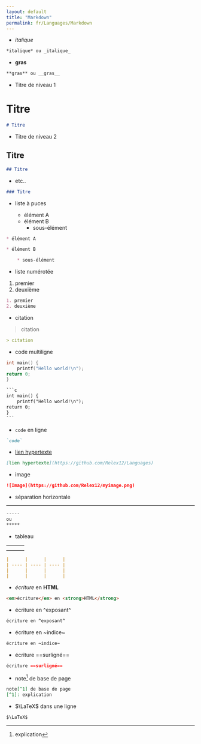 ```yaml
---
layout: default
title: "Markdown"
permalink: fr/Languages/Markdown
---
```



* *italique*

```markdown
*italique* ou _italique_
```

* **gras**

```markdown
**gras** ou __gras__
```

* Titre de niveau 1

# Titre

```markdown
# Titre
```

* Titre de niveau 2

## Titre

```markdown
## Titre
```

* etc..

```markdown
### Titre
```

* liste à puces

	* élément A
	* élément B
		* sous-élément

```markdown
* élément A

* élément B

	* sous-élément
```

* liste numérotée

1. premier
2. deuxième

```markdown
1. premier
2. deuxième
```

* citation

> citation

```markdown
> citation

```

* code multiligne

```c
int main() {
	printf("Hello world!\n");
return 0;
}
```

```markdown
​```c
int main() {
	printf("Hello world!\n");
return 0;
}
​```
```

* `code` en ligne

```markdown
`code`
```

* [lien hypertexte](https://github.com/Relex12/Languages)

```markdown
[lien hypertexte](https://github.com/Relex12/Languages)
```

* image

```markdown
![Image](https://github.com/Relex12/myimage.png)
```

* séparation horizontale

-----------

```markdown
-----
ou
*****
```

* tableau

|      |      |      |
| ---- | ---- | ---- |
|      |      |      |
|      |      |      |

```markdown
|      |      |      |
| ---- | ---- | ---- |
|      |      |      |
|      |      |      |
```

* <em>écriture</em> en <strong>HTML</strong>

```markdown
<em>écriture</em> en <strong>HTML</strong>
```

* écriture en ^exposant^

```markdown
écriture en ^exposant^
```

* écriture en ~indice~

```markdown
écriture en ~indice~
```

* écriture ==surligné==

```markdown
écriture ==surligné==
```

* note[^1] de base de page

[^1]: explication

```markdown
note[^1] de base de page
[^1]: explication
```

* $\LaTeX$ dans une ligne

```markdown
$\LaTeX$
```

